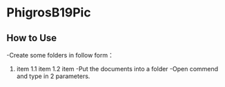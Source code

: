 # PhigrosB19Pic
## How to Use
-Create some folders in follow form：
1. item
  1.1 item
  1.2 item
-Put the documents into a folder
-Open commend and type in 2 parameters.
